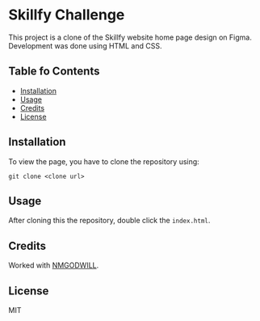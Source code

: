 # Skillfy Challenge

This project is a clone of the Skillfy website home page design on Figma. Development was done using HTML and CSS.

## Table fo Contents 
- [Installation](#installation)
- [Usage](#usage)
- [Credits](#credits)
- [License](#license)

## Installation 
To view the page, you have to clone the repository using: 

```shell
git clone <clone url>
```

## Usage
After cloning this the repository, double click the `index.html`.

## Credits 
Worked with [NMGODWILL](https://github.com/nmgodwill).

## License
MIT
